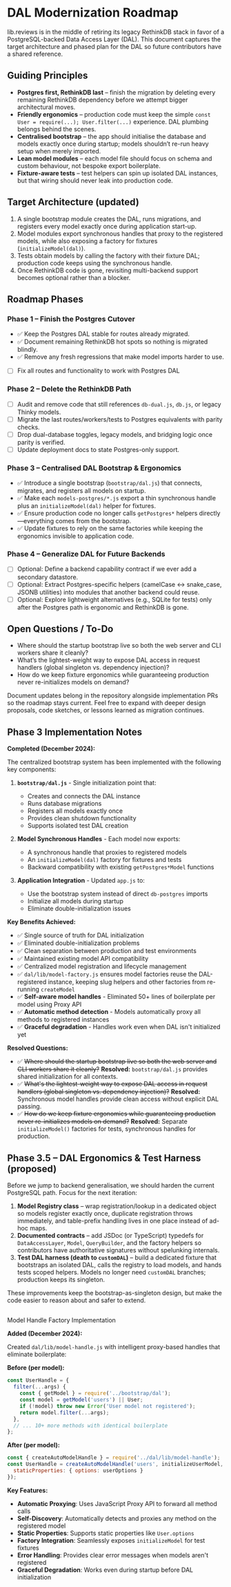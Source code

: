 # DAL Modernization Roadmap

lib.reviews is in the middle of retiring its legacy RethinkDB stack in favor of a PostgreSQL-backed Data Access Layer (DAL). This document captures the target architecture and phased plan for the DAL so future contributors have a shared reference.

## Guiding Principles

- **Postgres first, RethinkDB last** – finish the migration by deleting every remaining RethinkDB dependency before we attempt bigger architectural moves.
- **Friendly ergonomics** – production code must keep the simple `const User = require(...); User.filter(...)` experience. DAL plumbing belongs behind the scenes.
- **Centralised bootstrap** – the app should initialise the database and models exactly once during startup; models shouldn’t re-run heavy setup when merely imported.
- **Lean model modules** – each model file should focus on schema and custom behaviour, not bespoke export boilerplate.
- **Fixture-aware tests** – test helpers can spin up isolated DAL instances, but that wiring should never leak into production code.

## Target Architecture (updated)

1. A single bootstrap module creates the DAL, runs migrations, and registers every model exactly once during application start-up.
2. Model modules export synchronous handles that proxy to the registered models, while also exposing a factory for fixtures (`initializeModel(dal)`).
3. Tests obtain models by calling the factory with their fixture DAL; production code keeps using the synchronous handle.
4. Once RethinkDB code is gone, revisiting multi-backend support becomes optional rather than a blocker.

## Roadmap Phases

### Phase 1 – Finish the Postgres Cutover

- ✅ Keep the Postgres DAL stable for routes already migrated.
- ✅ Document remaining RethinkDB hot spots so nothing is migrated blindly.
- ✅ Remove any fresh regressions that make model imports harder to use.
- [ ] Fix all routes and functionality to work with Postgres DAL

### Phase 2 – Delete the RethinkDB Path

- [ ] Audit and remove code that still references `db-dual.js`, `db.js`, or legacy Thinky models.
- [ ] Migrate the last routes/workers/tests to Postgres equivalents with parity checks.
- [ ] Drop dual-database toggles, legacy models, and bridging logic once parity is verified.
- [ ] Update deployment docs to state Postgres-only support.

### Phase 3 – Centralised DAL Bootstrap & Ergonomics

- ✅ Introduce a single bootstrap (`bootstrap/dal.js`) that connects, migrates, and registers all models on startup.
- ✅ Make each `models-postgres/*.js` export a thin synchronous handle plus an `initializeModel(dal)` helper for fixtures.
- ✅ Ensure production code no longer calls `getPostgres*` helpers directly—everything comes from the bootstrap.
- ✅ Update fixtures to rely on the same factories while keeping the ergonomics invisible to application code.

### Phase 4 – Generalize DAL for Future Backends

- [ ] Optional: Define a backend capability contract if we ever add a secondary datastore.
- [ ] Optional: Extract Postgres-specific helpers (camelCase ↔ snake_case, JSONB utilities) into modules that another backend could reuse.
- [ ] Optional: Explore lightweight alternatives (e.g., SQLite for tests) only after the Postgres path is ergonomic and RethinkDB is gone.

## Open Questions / To-Do

- Where should the startup bootstrap live so both the web server and CLI workers share it cleanly?
- What’s the lightest-weight way to expose DAL access in request handlers (global singleton vs. dependency injection)?
- How do we keep fixture ergonomics while guaranteeing production never re-initializes models on demand?

Document updates belong in the repository alongside implementation PRs so the roadmap stays current. Feel free to expand with deeper design proposals, code sketches, or lessons learned as migration continues.

## Phase 3 Implementation Notes

**Completed (December 2024):**

The centralized bootstrap system has been implemented with the following key components:

1. **`bootstrap/dal.js`** - Single initialization point that:
   - Creates and connects the DAL instance
   - Runs database migrations
   - Registers all models exactly once
   - Provides clean shutdown functionality
   - Supports isolated test DAL creation

2. **Model Synchronous Handles** - Each model now exports:
   - A synchronous handle that proxies to registered models
   - An `initializeModel(dal)` factory for fixtures and tests
   - Backward compatibility with existing `getPostgres*Model` functions

3. **Application Integration** - Updated `app.js` to:
   - Use the bootstrap system instead of direct `db-postgres` imports
   - Initialize all models during startup
   - Eliminate double-initialization issues

**Key Benefits Achieved:**
- ✅ Single source of truth for DAL initialization
- ✅ Eliminated double-initialization problems
- ✅ Clean separation between production and test environments
- ✅ Maintained existing model API compatibility
- ✅ Centralized model registration and lifecycle management
- ✅ `dal/lib/model-factory.js` ensures model factories reuse the DAL-registered instance, keeping slug helpers and other factories from re-running `createModel`
- ✅ **Self-aware model handles** - Eliminated 50+ lines of boilerplate per model using Proxy API
- ✅ **Automatic method detection** - Models automatically proxy all methods to registered instances
- ✅ **Graceful degradation** - Handles work even when DAL isn't initialized yet

**Resolved Questions:**
- ✅ ~~Where should the startup bootstrap live so both the web server and CLI workers share it cleanly?~~ **Resolved:** `bootstrap/dal.js` provides shared initialization for all contexts.
- ✅ ~~What's the lightest-weight way to expose DAL access in request handlers (global singleton vs. dependency injection)?~~ **Resolved:** Synchronous model handles provide clean access without explicit DAL passing.
- ✅ ~~How do we keep fixture ergonomics while guaranteeing production never re-initializes models on demand?~~ **Resolved:** Separate `initializeModel()` factories for tests, synchronous handles for production.

## Phase 3.5 – DAL Ergonomics & Test Harness (proposed)

Before we jump to backend generalisation, we should harden the current PostgreSQL path.
Focus for the next iteration:

1. **Model Registry class** – wrap registration/lookup in a dedicated object so models register exactly once, duplicate registration throws immediately, and table-prefix handling lives in one place instead of ad-hoc maps.
2. **Documented contracts** – add JSDoc (or TypeScript) typedefs for `DataAccessLayer`, `Model`, `QueryBuilder`, and the factory helpers so contributors have authoritative signatures without spelunking internals.
3. **Test DAL harness (death to `customDAL`)** – build a dedicated fixture that bootstraps an isolated DAL, calls the registry to load models, and hands tests scoped helpers. Models no longer need `customDAL` branches; production keeps its singleton.

These improvements keep the bootstrap-as-singleton design, but make the code easier to reason about and safer to extend.
## 
Model Handle Factory Implementation

**Added (December 2024):**

Created `dal/lib/model-handle.js` with intelligent proxy-based handles that eliminate boilerplate:

**Before (per model):**
```javascript
const UserHandle = {
  filter(...args) {
    const { getModel } = require('../bootstrap/dal');
    const model = getModel('users') || User;
    if (!model) throw new Error('User model not registered');
    return model.filter(...args);
  },
  // ... 10+ more methods with identical boilerplate
};
```

**After (per model):**
```javascript
const { createAutoModelHandle } = require('../dal/lib/model-handle');
const UserHandle = createAutoModelHandle('users', initializeUserModel, {
  staticProperties: { options: userOptions }
});
```

**Key Features:**
- **Automatic Proxying**: Uses JavaScript Proxy API to forward all method calls
- **Self-Discovery**: Automatically detects and proxies any method on the registered model
- **Static Properties**: Supports static properties like `User.options`
- **Factory Integration**: Seamlessly exposes `initializeModel` for test fixtures
- **Error Handling**: Provides clear error messages when models aren't registered
- **Graceful Degradation**: Works even during startup before DAL initialization
